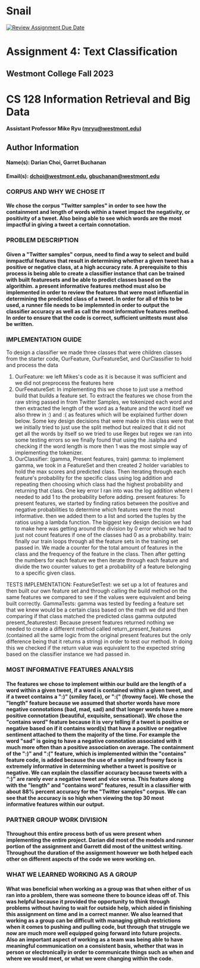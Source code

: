 # Snail

[![Review Assignment Due Date](https://classroom.github.com/assets/deadline-readme-button-24ddc0f5d75046c5622901739e7c5dd533143b0c8e959d652212380cedb1ea36.svg)](https://classroom.github.com/a/wXpymofm)

# Assignment 4: Text Classification
## Westmont College Fall 2023

# CS 128 Information Retrieval and Big Data

#### Assistant Professor Mike Ryu (mryu@westmont.edu)

## Author Information
#### Name(s): Darian Choi, Garret Buchanan 
#### Email(s): dchoi@westmont.edu, gbuchanan@westmont.edu

### **CORPUS AND WHY WE CHOSE IT**
#### We chose the corpus "Twitter samples" in order to see how the containment and length of words within a tweet impact the negativity, or positivity of a tweet. Also being able to see which words are the most impactful in giving a tweet a certain connotation.

### **PROBLEM DESCRIPTION**
#### Given a "Twitter samples" corpus, need to find a way to select and build inmpactful features that result in determining whether a given tweet has a positive or negative class, at a high accuracy rate. A prerequisite to this process is being able to create a classifier instance that can be trained with built featuresets and be able to predict classes based on the algorithim. a present informative features method must also be implemented in order to review the features that were most influential in determining the predicted class of a tweet. In order for all of this to be used, a runner file needs to be implemnted in order to output the classifier accuracy as well as call the most informative features method. In order to ensure that the code is correct, sufficient unittests must also be written.

### **IMPLEMENTATION GUIDE**
To design a classifier we made three classes that were children classes from the starter code, OurFeature, OurFeatureSet, and OurClassifier to hold and process the data
1. OurFeature: we left Mikes's code as it is because it was sufficient and we did not preprocess the features here
2. OurFeeatureSet: In implementing this we chose to just use a method build that builds a feature set.
To extract the features we chose from the raw string passed in from Twitter Samples, we tokenized each word and then extracted the length of the word as a feature and the word itself we also threw in :) and :( as features which will be explained further down below.
Some key design decisions that were made in this class were that we initially tried to just use the split method but realized that it did not get all the words by itself so we tried to use Regex but regex we ran into some testing errors so we finally found that using the .isalpha and checking if the word length is more then 1 was the most simple way of implementing the tokenizer.
4. OurClassifier: (gamma, Present features, train)
gamma: to implement gamma, we took in a FeatureSet and then created 2 holder variables to hold the max scores and predicted class. Then iterating through each feature's probability for the specific class using log addition and repeating then choosing which class had the highest probability and returning that class. One key error I ran into was the log addition where I needed to add 1 to the probability before adding.
present features: To present features, we started  by finding ratios between the positive and negative probabilities to determine which features were the most informative. then we added them to a list and sorted the tuples by the ratios using a lambda function. The biggest key design decision we had to make here was getting around the division by 0 error which we had to just not count features if one of the classes had 0 as a probability.
train: finally our train loops through all the feature sets in the training set passed in. We made a counter for the total amount of features in the class and the frequency of the feature in the class. Then after getting the numbers for each feature we then iterate through each feature and divide the two counter values to get a probability of a feature belonging to a specific given class.

TESTS IMPLEMENTATION: 
FeatureSetTest: we set up a lot of features and then built our own feature set and through calling the build method on the same features we compared to see if the values were equivalent and being built correctly.
GammaTests: gamma was tested by feeding a feature set that we knew would be a certain class based on the math we did and then comparing if that class matched the predicted class gamma outputed 
present_featurestest: Because present features returned nothing we needed to create a different method called return_present_features (contained all the same logic from the original present features but the only difference being that it returns a string) in order to test our method. In doing this we checked if the return value was equivalent to the expected string based on the classifier instance we had passed in. 


### **MOST INFORMATIVE FEATURES ANALYSIS**
#### The features we chose to implement within our build are the length of a word within a given tweet, if a word is contained within a given tweet, and if a tweet contains a ":)" (smiley face), or ":(" (frowny face). We chose the "length" feature because we assumed that shorter words have more negative connotations (bad, mad, sad) and that longer words have a more positive connotation (beautiful, exquisite, sensational). We chose the "contains word" feature because it is very telling if a tweet is positive or negative based on if it contains word(s) that have a positive or negative sentiment attached to them the majority of the time. For example the word "sad" is going to have a negative connotation associated with it much more often than a positive association on average. The containment of the ":)" and ":(" feature, which is implemented within the "contains" feature code, is added because the use of a smiley and frowny face is extremely informative in determining whether a tweet is positive or negative. We can explain the classifier accuracy because tweets with a “:)” are rarely ever a negative tweet and vice versa. This feature along with the "length" and "contains word" features, result in a classifier with about 88% percent accuracy for the "Twitter samples" corpus. We can see that the accuracy is so high when viewing the top 30 most informative features within our output. 

### **PARTNER GROUP WORK DIVISION**
#### Throughout this entire process both of us were present when implementing the entire project. Darian did most of the models and runner portion of the assignment and Garrett did most of the unittest writing. Throughout the duration of the assignment however we both helped each other on different aspects of the code we were working on.

### **WHAT WE LEARNED WORKING AS A GROUP**
#### What was beneficial when working as a group was that when either of us ran into a problem, there was someone there to bounce ideas off of. This was helpful because it provided the opportunity to think through problems without having to wait for outside help, which aided in finishing this assignment on time and in a correct manner. We also learned that working as a group can be difficult with managing github restrictions when it comes to pushing and pulling code, but through that struggle we now are much more well equipped going forward into future projects. Also an important aspect of working as a team was being able to have meaningful communication on a consistent basis, whether that was in person or electronically in order to communicate things such as when and where we would meet, or what we were changing within the code.

